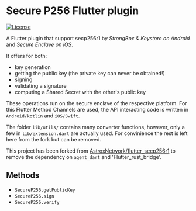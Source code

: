 # Secure P256 Flutter plugin

<!-- [![Pub](https://img.shields.io/pub/v/secp256r1?color=42a012&include_prereleases&logo=dart&style=flat-square)](https://pub.dev/packages/secp256r1) -->
[![License](https://img.shields.io/github/license/AstroxNetwork/flutter_secp256r1?style=flat-square)](https://github.com/AstroxNetwork/flutter_secp256r1/blob/main/LICENSE)

A Flutter plugin that support secp256r1 by *StrongBox & Keystore on Android* and *Secure Enclave on iOS*.

It offers for both:
- key generation
- getting the public key (the private key can never be obtained!)
- signing
- validating a signature
- computing a Shared Secret with the other's public key

These operations run on the secure enclave of the respective platform.
For this Flutter Method Channels are used, the API interacting code is written in `Android/kotlin` and `iOS/Swift`.

The folder `lib/utils/` contains many converter functions, however, only a few in `lib/extension.dart` are actually used. For convinience the rest is left here from the fork but can be removed.

This project has been forked from [AstroxNetwork/flutter_secp256r1](https://github.com/AstroxNetwork/flutter_secp256r1) to remove the dependency on `agent_dart` and 'Flutter_rust_bridge'.

## Methods

- `SecureP256.getPublicKey`
- `SecureP256.sign`
- `SecureP256.verify`
